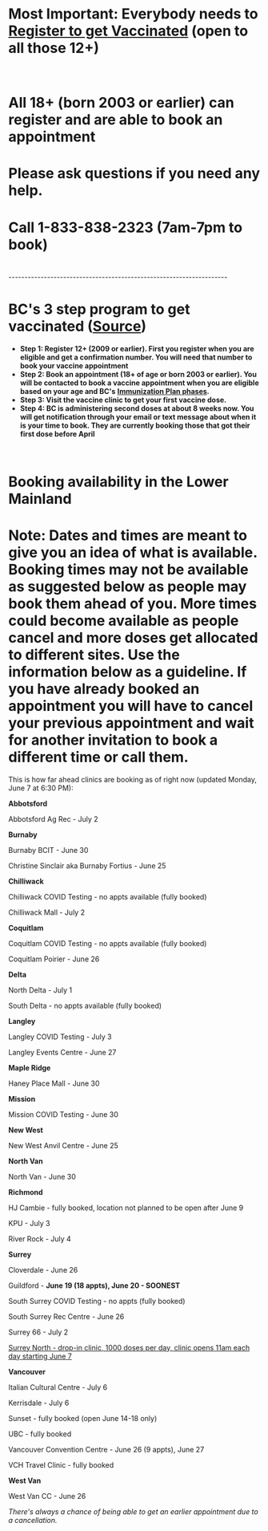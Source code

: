 # Most Important: Everybody needs to [Register to get Vaccinated](https://www.getvaccinated.gov.bc.ca/s/) (open to all those 12+)

&#x200B;

# All 18+ (born 2003 or earlier) can register and are able to book an appointment

# Please ask questions if you need any help.

# Call 1-833-838-2323 (7am-7pm to book)

# 

\--------------------------------------------------------------------

# BC's 3 step program to get vaccinated ([Source](https://www2.gov.bc.ca/getvaccinated.html))

* **Step 1: Register 12+ (2009 or earlier). First you register when you are eligible and get a confirmation number. You will need that number to book your vaccine appointment**
* **Step 2: Book an appointment (18+ of age or born 2003 or earlier). You will be contacted to book a vaccine appointment when you are eligible based on your age and BC's** [**Immunization Plan phases**](https://www2.gov.bc.ca/gov/content/covid-19/vaccine/plan#general-population)**.** 
* **Step 3: Visit the vaccine clinic to get your first vaccine dose.**
* **Step 4: BC is administering second doses at about 8 weeks now.  You will get notification through your email or text message about when it is your time to book.  They are currently booking those that got their first dose before April**

&#x200B;

# Booking availability in the Lower Mainland

# Note: Dates and times are meant to give you an idea of what is available. Booking times may not be available as suggested below as people may book them ahead of you.  More times could become available as people cancel and more doses get allocated to different sites.  Use the information below as a guideline. If you have already booked an appointment you will have to cancel your previous appointment and wait for another invitation to book a different time or call them.

 This is how far ahead clinics are booking as of right now (updated Monday, June 7 at 6:30 PM): 

**Abbotsford**

Abbotsford Ag Rec - July 2

**Burnaby**

Burnaby BCIT - June 30

Christine Sinclair aka Burnaby Fortius - June 25

**Chilliwack**

Chilliwack COVID Testing - no appts available (fully booked)

Chilliwack Mall - July 2

**Coquitlam**

Coquitlam COVID Testing - no appts available (fully booked)

Coquitlam Poirier - June 26

**Delta**

North Delta - July 1

South Delta - no appts available (fully booked)

**Langley**

Langley COVID Testing - July 3

Langley Events Centre - June 27

**Maple Ridge**

Haney Place Mall - June 30

**Mission**

Mission COVID Testing - June 30

**New West**

New West Anvil Centre - June 25

**North Van**

North Van - June 30

**Richmond**

HJ Cambie - fully booked, location not planned to be open after June 9

KPU - July 3

River Rock - July 4

**Surrey**

Cloverdale - June 26

Guildford - **June 19 (18 appts), June 20 - SOONEST**

South Surrey COVID Testing - no appts (fully booked)

South Surrey Rec Centre - June 26

Surrey 66 - July 2

[Surrey North - drop-in clinic, 1000 doses per day, clinic opens 11am each day starting June 7](https://www.fraserhealth.ca/registration#easi)

**Vancouver**

Italian Cultural Centre - July 6

Kerrisdale - July 6

Sunset - fully booked (open June 14-18 only)

UBC - fully booked

Vancouver Convention Centre - June 26 (9 appts), June 27

VCH Travel Clinic - fully booked

**West Van**

West Van CC - June 26

*There's always a chance of being able to get an earlier appointment due to a cancellation.*